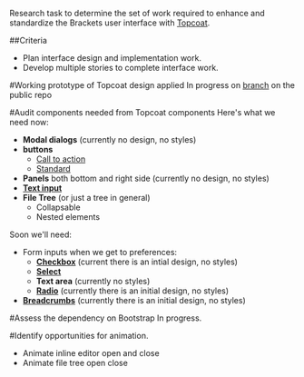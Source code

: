 Research task to determine the set of work required to enhance and standardize the Brackets user interface with [Topcoat](https://github.com/topcoat/topcoat).

##Criteria
- Plan interface design and implementation work.
- Develop multiple stories to complete interface work.


#Working prototype of Topcoat design applied
In progress on [branch](https://github.com/adobe/brackets/tree/garthdb/topcoat-parity) on the public repo

#Audit components needed from Topcoat components
Here's what we need now:

* **Modal dialogs** (currently no design, no styles)
* **buttons**
	* [Call to action](http://topcoat.io/topcoat/src/desktop.html#call-to-action-button)
	* [Standard](http://topcoat.io/topcoat/src/desktop.html#button)
* **Panels** both bottom and right side (currently no design, no styles)
* **[Text input](http://topcoat.io/topcoat/src/desktop.html#text-field)**
* **File Tree** (or just a tree in general)
	- Collapsable 
	- Nested elements

Soon we'll need:

* Form inputs when we get to preferences:
	- **[Checkbox](http://topcoat.io/topcoat/src/desktop.html#checkbox)** (current there is an intial design, no styles)
	- **[Select](http://topcoat.io/topcoat/src/desktop.html#select)**
	- **Text area** (currently no styles)
	- **[Radio](http://topcoat.io/topcoat/src/desktop.html#radio-button)** (currently there is an initial design, no styles)
* **[Breadcrumbs](http://topcoat.io/topcoat/src/desktop.html#breadcrumbs)** (currently there is an initial design, no styles)

#Assess the dependency on Bootstrap
In progress.

#Identify opportunities for animation.

* Animate inline editor open and close
* Animate file tree open close